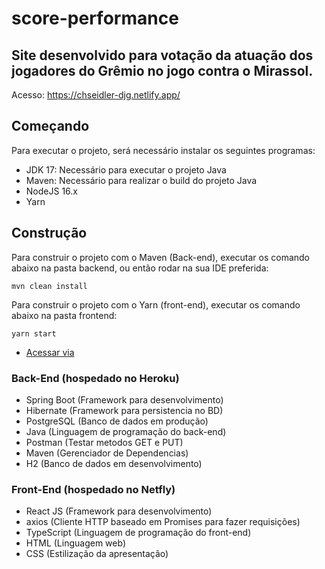 # score-performance
## Site desenvolvido para votação da atuação dos jogadores do Grêmio no jogo contra o Mirassol.

Acesso: https://chseidler-djg.netlify.app/

## Começando

Para executar o projeto, será necessário instalar os seguintes programas:

- JDK 17: Necessário para executar o projeto Java
- Maven: Necessário para realizar o build do projeto Java
- NodeJS 16.x
- Yarn

## Construção

Para construir o projeto com o Maven (Back-end), executar os comando abaixo na pasta backend, ou então rodar na sua IDE preferida:

```shell
mvn clean install
```

Para construir o projeto com o Yarn (front-end), executar os comando abaixo na pasta frontend:

```shell
yarn start
```

- [Acessar via](http://localhost:3000)


### Back-End (hospedado no Heroku)
- Spring Boot (Framework para desenvolvimento)
- Hibernate (Framework para persistencia no BD)
- PostgreSQL (Banco de dados em produção)
- Java (Linguagem de programação do back-end)
- Postman (Testar metodos GET e PUT)
- Maven (Gerenciador de Dependencias)
- H2 (Banco de dados em desenvolvimento)

### Front-End (hospedado no Netfly)
- React JS (Framework para desenvolvimento)
- axios (Cliente HTTP baseado em Promises para fazer requisições)
- TypeScript (Linguagem de programação do front-end)
- HTML (Linguagem web)
- CSS (Estilização da apresentação)
